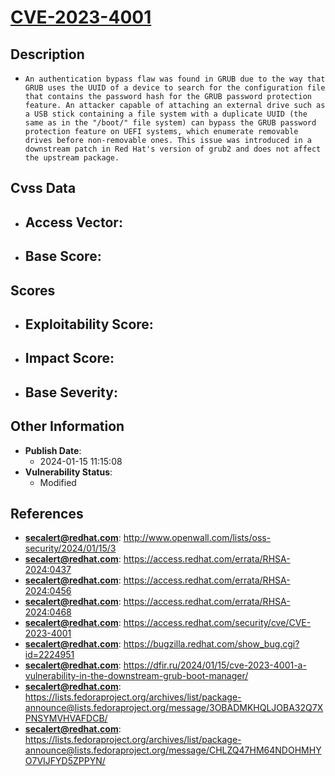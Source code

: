 
# [CVE-2023-4001](https://cve.mitre.org/cgi-bin/cvename.cgi?name=CVE-2023-4001)

## Description

- `An authentication bypass flaw was found in GRUB due to the way that GRUB uses the UUID of a device to search for the configuration file that contains the password hash for the GRUB password protection feature. An attacker capable of attaching an external drive such as a USB stick containing a file system with a duplicate UUID (the same as in the "/boot/" file system) can bypass the GRUB password protection feature on UEFI systems, which enumerate removable drives before non-removable ones. This issue was introduced in a downstream patch in Red Hat's version of grub2 and does not affect the upstream package.`

## Cvss Data

- **Access Vector**:
  - 
- **Base Score**:
  - 

## Scores

- **Exploitability Score**:
  - 
- **Impact Score**:
  - 
- **Base Severity**:
  - 

## Other Information

- **Publish Date**:
  - 2024-01-15 11:15:08
- **Vulnerability Status**:
  - Modified

## References

- **secalert@redhat.com**: http://www.openwall.com/lists/oss-security/2024/01/15/3
- **secalert@redhat.com**: https://access.redhat.com/errata/RHSA-2024:0437
- **secalert@redhat.com**: https://access.redhat.com/errata/RHSA-2024:0456
- **secalert@redhat.com**: https://access.redhat.com/errata/RHSA-2024:0468
- **secalert@redhat.com**: https://access.redhat.com/security/cve/CVE-2023-4001
- **secalert@redhat.com**: https://bugzilla.redhat.com/show_bug.cgi?id=2224951
- **secalert@redhat.com**: https://dfir.ru/2024/01/15/cve-2023-4001-a-vulnerability-in-the-downstream-grub-boot-manager/
- **secalert@redhat.com**: https://lists.fedoraproject.org/archives/list/package-announce@lists.fedoraproject.org/message/3OBADMKHQLJOBA32Q7XPNSYMVHVAFDCB/
- **secalert@redhat.com**: https://lists.fedoraproject.org/archives/list/package-announce@lists.fedoraproject.org/message/CHLZQ47HM64NDOHMHYO7VIJFYD5ZPPYN/
